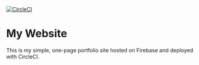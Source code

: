 [![CircleCI](https://circleci.com/gh/benshope/ben_shope.svg?style=svg)](https://circleci.com/gh/benshope/ben_shope)

# My Website

This is my simple, one-page portfolio site hosted on Firebase and deployed with CircleCI.
